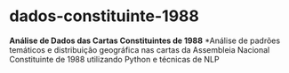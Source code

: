 # dados-constituinte-1988
**Análise de Dados das Cartas Constituintes de 1988**  *Análise de padrões temáticos e distribuição geográfica nas cartas da Assembleia Nacional Constituinte de 1988 utilizando Python e técnicas de NLP
